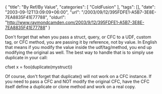 {
	"title": "By Ref/By Value",
	"categories": [
		"ColdFusion"
	],
	"tags": [],
	"date": "2003-09-12T13:09:09+06:00",
	"url": "/2003/09/12/395FDFE1-A5B7-3E8E-7EA8835F41E77788",
	"oldurl": "http://www.raymondcamden.com/2003/9/12/395FDFE1-A5B7-3E8E-7EA8835F41E77788"
}

Don't forget that when you pass a struct, query, or CFC to a UDF, custom tag, or CFC method, you are passing it by reference, not by value. In English that means if you modify the value inside the udf/tag/method, you end up modifying the original as well. The best way to handle that is to simply use duplicate in your call:

cfset x = foo(duplicate(mystruct))

Of course, don't forget that duplicate() will not work on a CFC instance. If you need to pass a CFC and NOT modify the original CFC, have the CFC itself define a duplicate or clone method and work on a real copy.
